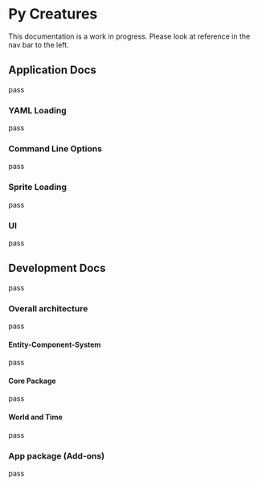 # Py Creatures

This documentation is a work in progress. Please look at reference in the nav bar to the left.

## Application Docs
pass

### YAML Loading
pass

### Command Line Options
pass

### Sprite Loading
pass

### UI
pass

## Development Docs
pass

### Overall architecture
pass

#### Entity-Component-System
pass

#### Core Package
pass

#### World and Time
pass

### App package (Add-ons)
pass

